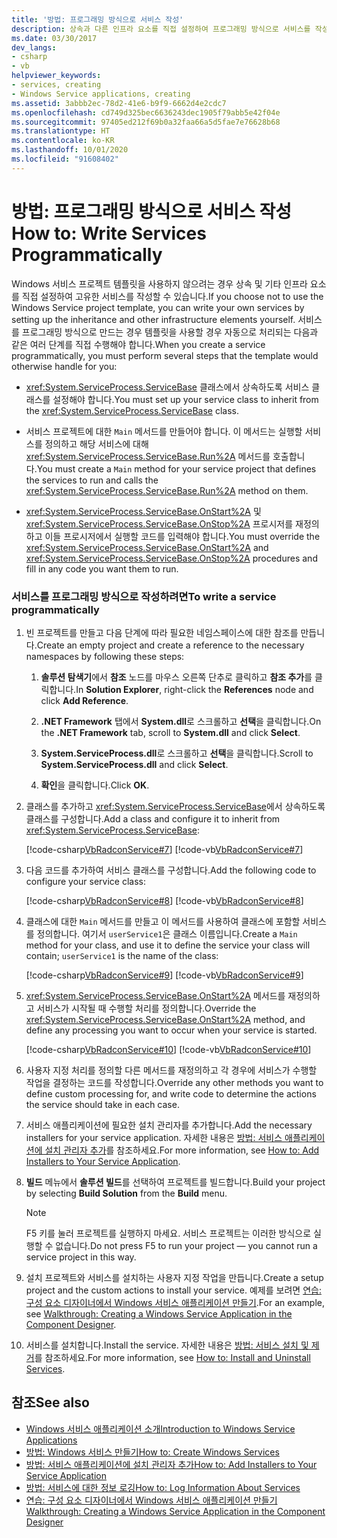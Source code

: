 ```yaml
---
title: '방법: 프로그래밍 방식으로 서비스 작성'
description: 상속과 다른 인프라 요소를 직접 설정하여 프로그래밍 방식으로 서비스를 작성하는 방법에 대해 알아봅니다.
ms.date: 03/30/2017
dev_langs:
- csharp
- vb
helpviewer_keywords:
- services, creating
- Windows Service applications, creating
ms.assetid: 3abbb2ec-78d2-41e6-b9f9-6662d4e2cdc7
ms.openlocfilehash: cd749d325bec6636243dec1905f79abb5e42f04e
ms.sourcegitcommit: 97405ed212f69b0a32faa66a5d5fae7e76628b68
ms.translationtype: HT
ms.contentlocale: ko-KR
ms.lasthandoff: 10/01/2020
ms.locfileid: "91608402"
---
```

# <a name="how-to-write-services-programmatically"></a><span data-ttu-id="a2921-103">방법: 프로그래밍 방식으로 서비스 작성</span><span class="sxs-lookup"><span data-stu-id="a2921-103">How to: Write Services Programmatically</span></span>
<span data-ttu-id="a2921-104">Windows 서비스 프로젝트 템플릿을 사용하지 않으려는 경우 상속 및 기타 인프라 요소를 직접 설정하여 고유한 서비스를 작성할 수 있습니다.</span><span class="sxs-lookup"><span data-stu-id="a2921-104">If you choose not to use the Windows Service project template, you can write your own services by setting up the inheritance and other infrastructure elements yourself.</span></span> <span data-ttu-id="a2921-105">서비스를 프로그래밍 방식으로 만드는 경우 템플릿을 사용할 경우 자동으로 처리되는 다음과 같은 여러 단계를 직접 수행해야 합니다.</span><span class="sxs-lookup"><span data-stu-id="a2921-105">When you create a service programmatically, you must perform several steps that the template would otherwise handle for you:</span></span>  
  
- <span data-ttu-id="a2921-106"><xref:System.ServiceProcess.ServiceBase> 클래스에서 상속하도록 서비스 클래스를 설정해야 합니다.</span><span class="sxs-lookup"><span data-stu-id="a2921-106">You must set up your service class to inherit from the <xref:System.ServiceProcess.ServiceBase> class.</span></span>  
  
- <span data-ttu-id="a2921-107">서비스 프로젝트에 대한 `Main` 메서드를 만들어야 합니다. 이 메서드는 실행할 서비스를 정의하고 해당 서비스에 대해 <xref:System.ServiceProcess.ServiceBase.Run%2A> 메서드를 호출합니다.</span><span class="sxs-lookup"><span data-stu-id="a2921-107">You must create a `Main` method for your service project that defines the services to run and calls the <xref:System.ServiceProcess.ServiceBase.Run%2A> method on them.</span></span>  
  
- <span data-ttu-id="a2921-108"><xref:System.ServiceProcess.ServiceBase.OnStart%2A> 및 <xref:System.ServiceProcess.ServiceBase.OnStop%2A> 프로시저를 재정의하고 이들 프로시저에서 실행할 코드를 입력해야 합니다.</span><span class="sxs-lookup"><span data-stu-id="a2921-108">You must override the <xref:System.ServiceProcess.ServiceBase.OnStart%2A> and <xref:System.ServiceProcess.ServiceBase.OnStop%2A> procedures and fill in any code you want them to run.</span></span>  
  
### <a name="to-write-a-service-programmatically"></a><span data-ttu-id="a2921-109">서비스를 프로그래밍 방식으로 작성하려면</span><span class="sxs-lookup"><span data-stu-id="a2921-109">To write a service programmatically</span></span>  
  
1. <span data-ttu-id="a2921-110">빈 프로젝트를 만들고 다음 단계에 따라 필요한 네임스페이스에 대한 참조를 만듭니다.</span><span class="sxs-lookup"><span data-stu-id="a2921-110">Create an empty project and create a reference to the necessary namespaces by following these steps:</span></span>  
  
    1. <span data-ttu-id="a2921-111">**솔루션 탐색기**에서 **참조** 노드를 마우스 오른쪽 단추로 클릭하고 **참조 추가**를 클릭합니다.</span><span class="sxs-lookup"><span data-stu-id="a2921-111">In **Solution Explorer**, right-click the **References** node and click **Add Reference**.</span></span>  
  
    2. <span data-ttu-id="a2921-112">**.NET Framework** 탭에서 **System.dll**로 스크롤하고 **선택**을 클릭합니다.</span><span class="sxs-lookup"><span data-stu-id="a2921-112">On the **.NET Framework** tab, scroll to **System.dll** and click **Select**.</span></span>  
  
    3. <span data-ttu-id="a2921-113">**System.ServiceProcess.dll**로 스크롤하고 **선택**을 클릭합니다.</span><span class="sxs-lookup"><span data-stu-id="a2921-113">Scroll to **System.ServiceProcess.dll** and click **Select**.</span></span>  
  
    4. <span data-ttu-id="a2921-114">**확인**을 클릭합니다.</span><span class="sxs-lookup"><span data-stu-id="a2921-114">Click **OK**.</span></span>  
  
2. <span data-ttu-id="a2921-115">클래스를 추가하고 <xref:System.ServiceProcess.ServiceBase>에서 상속하도록 클래스를 구성합니다.</span><span class="sxs-lookup"><span data-stu-id="a2921-115">Add a class and configure it to inherit from <xref:System.ServiceProcess.ServiceBase>:</span></span>  
  
     [!code-csharp[VbRadconService#7](../../../samples/snippets/csharp/VS_Snippets_VBCSharp/VbRadconService/CS/MyNewService.cs#7)]
     [!code-vb[VbRadconService#7](../../../samples/snippets/visualbasic/VS_Snippets_VBCSharp/VbRadconService/VB/MyNewService.vb#7)]  
  
3. <span data-ttu-id="a2921-116">다음 코드를 추가하여 서비스 클래스를 구성합니다.</span><span class="sxs-lookup"><span data-stu-id="a2921-116">Add the following code to configure your service class:</span></span>  
  
     [!code-csharp[VbRadconService#8](../../../samples/snippets/csharp/VS_Snippets_VBCSharp/VbRadconService/CS/MyNewService.cs#8)]
     [!code-vb[VbRadconService#8](../../../samples/snippets/visualbasic/VS_Snippets_VBCSharp/VbRadconService/VB/MyNewService.vb#8)]  
  
4. <span data-ttu-id="a2921-117">클래스에 대한 `Main` 메서드를 만들고 이 메서드를 사용하여 클래스에 포함할 서비스를 정의합니다. 여기서 `userService1`은 클래스 이름입니다.</span><span class="sxs-lookup"><span data-stu-id="a2921-117">Create a `Main` method for your class, and use it to define the service your class will contain; `userService1` is the name of the class:</span></span>  
  
     [!code-csharp[VbRadconService#9](../../../samples/snippets/csharp/VS_Snippets_VBCSharp/VbRadconService/CS/MyNewService.cs#9)]
     [!code-vb[VbRadconService#9](../../../samples/snippets/visualbasic/VS_Snippets_VBCSharp/VbRadconService/VB/MyNewService.vb#9)]  
  
5. <span data-ttu-id="a2921-118"><xref:System.ServiceProcess.ServiceBase.OnStart%2A> 메서드를 재정의하고 서비스가 시작될 때 수행할 처리를 정의합니다.</span><span class="sxs-lookup"><span data-stu-id="a2921-118">Override the <xref:System.ServiceProcess.ServiceBase.OnStart%2A> method, and define any processing you want to occur when your service is started.</span></span>  
  
     [!code-csharp[VbRadconService#10](../../../samples/snippets/csharp/VS_Snippets_VBCSharp/VbRadconService/CS/MyNewService.cs#10)]
     [!code-vb[VbRadconService#10](../../../samples/snippets/visualbasic/VS_Snippets_VBCSharp/VbRadconService/VB/MyNewService.vb#10)]  
  
6. <span data-ttu-id="a2921-119">사용자 지정 처리를 정의할 다른 메서드를 재정의하고 각 경우에 서비스가 수행할 작업을 결정하는 코드를 작성합니다.</span><span class="sxs-lookup"><span data-stu-id="a2921-119">Override any other methods you want to define custom processing for, and write code to determine the actions the service should take in each case.</span></span>  
  
7. <span data-ttu-id="a2921-120">서비스 애플리케이션에 필요한 설치 관리자를 추가합니다.</span><span class="sxs-lookup"><span data-stu-id="a2921-120">Add the necessary installers for your service application.</span></span> <span data-ttu-id="a2921-121">자세한 내용은 [방법: 서비스 애플리케이션에 설치 관리자 추가](how-to-add-installers-to-your-service-application.md)를 참조하세요.</span><span class="sxs-lookup"><span data-stu-id="a2921-121">For more information, see [How to: Add Installers to Your Service Application](how-to-add-installers-to-your-service-application.md).</span></span>  
  
8. <span data-ttu-id="a2921-122">**빌드** 메뉴에서 **솔루션 빌드**를 선택하여 프로젝트를 빌드합니다.</span><span class="sxs-lookup"><span data-stu-id="a2921-122">Build your project by selecting **Build Solution** from the **Build** menu.</span></span>  
  
    > [!NOTE]
    > <span data-ttu-id="a2921-123">F5 키를 눌러 프로젝트를 실행하지 마세요. 서비스 프로젝트는 이러한 방식으로 실행할 수 없습니다.</span><span class="sxs-lookup"><span data-stu-id="a2921-123">Do not press F5 to run your project — you cannot run a service project in this way.</span></span>  
  
9. <span data-ttu-id="a2921-124">설치 프로젝트와 서비스를 설치하는 사용자 지정 작업을 만듭니다.</span><span class="sxs-lookup"><span data-stu-id="a2921-124">Create a setup project and the custom actions to install your service.</span></span> <span data-ttu-id="a2921-125">예제를 보려면 [연습: 구성 요소 디자이너에서 Windows 서비스 애플리케이션 만들기](walkthrough-creating-a-windows-service-application-in-the-component-designer.md).</span><span class="sxs-lookup"><span data-stu-id="a2921-125">For an example, see [Walkthrough: Creating a Windows Service Application in the Component Designer](walkthrough-creating-a-windows-service-application-in-the-component-designer.md).</span></span>  
  
10. <span data-ttu-id="a2921-126">서비스를 설치합니다.</span><span class="sxs-lookup"><span data-stu-id="a2921-126">Install the service.</span></span> <span data-ttu-id="a2921-127">자세한 내용은 [방법: 서비스 설치 및 제거](how-to-install-and-uninstall-services.md)를 참조하세요.</span><span class="sxs-lookup"><span data-stu-id="a2921-127">For more information, see [How to: Install and Uninstall Services](how-to-install-and-uninstall-services.md).</span></span>  
  
## <a name="see-also"></a><span data-ttu-id="a2921-128">참조</span><span class="sxs-lookup"><span data-stu-id="a2921-128">See also</span></span>

- [<span data-ttu-id="a2921-129">Windows 서비스 애플리케이션 소개</span><span class="sxs-lookup"><span data-stu-id="a2921-129">Introduction to Windows Service Applications</span></span>](introduction-to-windows-service-applications.md)
- [<span data-ttu-id="a2921-130">방법: Windows 서비스 만들기</span><span class="sxs-lookup"><span data-stu-id="a2921-130">How to: Create Windows Services</span></span>](how-to-create-windows-services.md)
- [<span data-ttu-id="a2921-131">방법: 서비스 애플리케이션에 설치 관리자 추가</span><span class="sxs-lookup"><span data-stu-id="a2921-131">How to: Add Installers to Your Service Application</span></span>](how-to-add-installers-to-your-service-application.md)
- [<span data-ttu-id="a2921-132">방법: 서비스에 대한 정보 로깅</span><span class="sxs-lookup"><span data-stu-id="a2921-132">How to: Log Information About Services</span></span>](how-to-log-information-about-services.md)
- [<span data-ttu-id="a2921-133">연습: 구성 요소 디자이너에서 Windows 서비스 애플리케이션 만들기</span><span class="sxs-lookup"><span data-stu-id="a2921-133">Walkthrough: Creating a Windows Service Application in the Component Designer</span></span>](walkthrough-creating-a-windows-service-application-in-the-component-designer.md)
